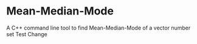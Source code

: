 # Mean-Median-Mode
A C++ command line tool to find Mean-Median-Mode of a vector number set
Test Change
